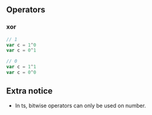 ## Operators

### xor

```ts
// 1
var c = 1^0
var c = 0^1

// 0
var c = 1^1
var c = 0^0

```

## Extra notice

+ In ts, bitwise operators can only be used on number.